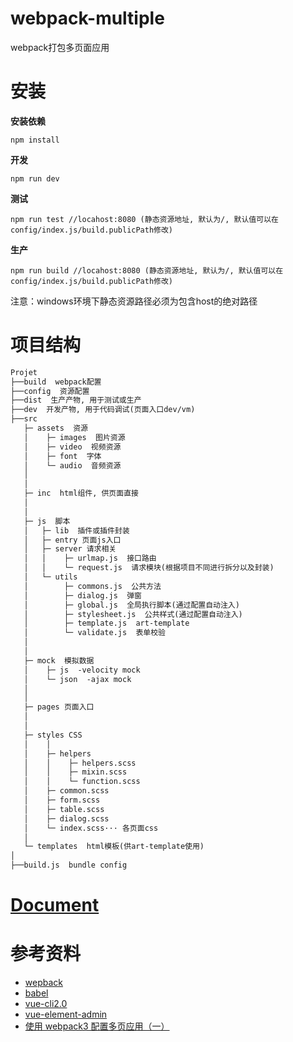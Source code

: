 # webpack-multiple

webpack打包多页面应用

# 安装


**安装依赖**

```npm install```

**开发**

```npm run dev```

**测试**

```npm run test //locahost:8080 (静态资源地址, 默认为/, 默认值可以在config/index.js/build.publicPath修改)```

**生产**

```npm run build //locahost:8080 (静态资源地址, 默认为/, 默认值可以在config/index.js/build.publicPath修改)```

注意：windows环境下静态资源路径必须为包含host的绝对路径


# 项目结构

```markdown
Projet
├──build  webpack配置 
├──config  资源配置
├──dist  生产产物, 用于测试或生产
├──dev  开发产物, 用于代码调试(页面入口dev/vm)
├──src
   ├─ assets  资源
   │    ├─ images  图片资源
   │    ├─ video  视频资源
   │    ├─ font  字体
   │    └─ audio  音频资源
   │
   │
   ├─ inc  html组件, 供页面直接
   │
   │
   ├─ js  脚本
   │   ├─ lib  插件或插件封装
   │   ├─ entry 页面js入口
   │   ├─ server 请求相关
   │   │    ├─ urlmap.js  接口路由
   │   │    └─ request.js  请求模块(根据项目不同进行拆分以及封装)
   │   └─ utils 
   │        ├─ commons.js  公共方法
   │        ├─ dialog.js  弹窗
   │        ├─ global.js  全局执行脚本(通过配置自动注入)
   │        ├─ stylesheet.js  公共样式(通过配置自动注入)
   │        ├─ template.js  art-template
   │        └─ validate.js  表单校验
   │ 
   │ 
   ├─ mock  模拟数据
   │    ├─ js  -velocity mock
   │    └─ json  -ajax mock
   │  
   │
   ├─ pages 页面入口
   │  
   │
   ├─ styles CSS 
   │    │   
   │    ├─ helpers 
   │    │    ├─ helpers.scss
   │    │    ├─ mixin.scss
   │    │    └─ function.scss
   │    ├─ common.scss
   │    ├─ form.scss    
   │    ├─ table.scss  
   │    ├─ dialog.scss    
   │    └─ index.scss··· 各页面css
   │    
   └─ templates  html模板(供art-template使用)
│ 
├──build.js  bundle config
```

# [Document](https://github.com/shen-zhao/coldplay/tree/master/doc)

# 参考资料

- [wepback](https://www.webpackjs.com/concepts/)
- [babel](http://babeljs.io/docs/en)
- [vue-cli2.0](https://github.com/vuejs/vue-cli/tree/v2.9.3)
- [vue-element-admin](https://github.com/PanJiaChen/vue-element-admin)
- [使用 webpack3 配置多页应用（一）](https://www.jianshu.com/p/2cc4a1078953)